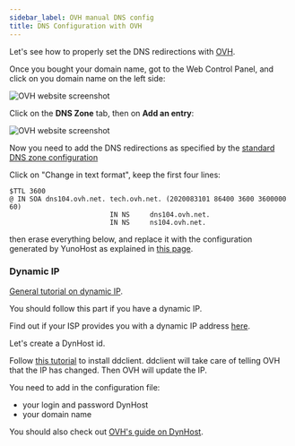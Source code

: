 ```yaml
---
sidebar_label: OVH manual DNS config
title: DNS Configuration with OVH
---
```


Let's see how to properly set the DNS redirections with [OVH](http://www.ovh.com).

Once you bought your domain name, got to the Web Control Panel, and click on you domain name on the left side:

![OVH website screenshot](/img/ovh_control_panel.png?resize=800)

Click on the **DNS Zone** tab, then on **Add an entry**:

![OVH website screenshot](/img/ovh_dns_zone.png?resize=800)

Now you need to add the DNS redirections as specified by the [standard DNS zone configuration](/install/post_install/dns_config)

Click on "Change in text format", keep the first four lines:

```text
$TTL 3600
@ IN SOA dns104.ovh.net. tech.ovh.net. (2020083101 86400 3600 3600000 60)
                         IN NS     dns104.ovh.net.
                         IN NS     ns104.ovh.net.
```

then erase everything below, and replace it with the configuration generated by YunoHost as explained in [this page](/install/post_install/dns_config).

### Dynamic IP

[General tutorial on dynamic IP](/administer/tutorials/domains/dns_dynamicip).

You should follow this part if you have a dynamic IP.

Find out if your ISP provides you with a dynamic IP address [here](/install/providers/isp).

Let's create a DynHost id.

Follow [this tutorial](http://blog.developpez.com/brutus/p6316/ubuntu/configurer_dynhost_ovh_avec_ddclient) to install ddclient.
ddclient will take care of telling OVH that the IP has changed. Then OVH will update the IP.

You need to add in the configuration file:

- your login and password DynHost
- your domain name

You should also check out [OVH's guide on DynHost](https://www.ovh.co.uk/g2024.hosting_dynhost).
